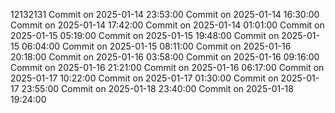 12132131
Commit on 2025-01-14 23:53:00
Commit on 2025-01-14 16:30:00
Commit on 2025-01-14 17:42:00
Commit on 2025-01-14 01:01:00
Commit on 2025-01-15 05:19:00
Commit on 2025-01-15 19:48:00
Commit on 2025-01-15 06:04:00
Commit on 2025-01-15 08:11:00
Commit on 2025-01-16 20:18:00
Commit on 2025-01-16 03:58:00
Commit on 2025-01-16 09:16:00
Commit on 2025-01-16 21:21:00
Commit on 2025-01-16 06:17:00
Commit on 2025-01-17 10:22:00
Commit on 2025-01-17 01:30:00
Commit on 2025-01-17 23:55:00
Commit on 2025-01-18 23:40:00
Commit on 2025-01-18 19:24:00
